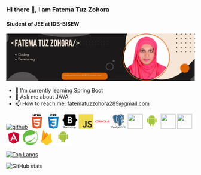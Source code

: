 ### Hi there 👋, I am Fatema Tuz Zohora
#### Student of JEE at IDB-BISEW
![Student of JEE at IDB-BISEW](https://github.com/fatemazohor/fatemazohor/blob/main/github%20banner.png)




- 🌱 I’m currently learning Spring Boot 
- 💬 Ask me about JAVA 
- 📫 How to reach me: fatematuzzohora289@gmail.com 


[<img src='https://cdn.jsdelivr.net/npm/simple-icons@3.0.1/icons/github.svg' alt='github' height='40'>](https://github.com/fatemazohor) 
[<img src="svg/html5.svg" width="40" height="40">](https://github.com/fatemazohor)
[<img src="svg/css3.svg" width="40" height="40">](https://github.com/fatemazohor)
[<img src="svg/bootstrap.svg" width="40" height="40">](https://github.com/fatemazohor)
[<img src="svg/javascript.svg" width="40" height="40">](https://github.com/fatemazohor)
[<img src="svg/oracle.svg" width="40" height="40">](https://github.com/fatemazohor)
[<img src="svg/postgresql.svg" width="40" height="40">](https://github.com/fatemazohor)
[<img src="https://github.com/fatemazohor/SwingSMEManagement/blob/main/Screenshot/mysql.png" width="40" height="40">](https://github.com/fatemazohor)
[<img src="svg/android.svg" width="40" height="40">](https://github.com/fatemazohor)
[<img src="https://github.com/fatemazohor/SwingSMEManagement/blob/main/Screenshot/Java.png" width="40" height="40">](https://github.com/fatemazohor)
[<img src="https://github.com/fatemazohor/SwingSMEManagement/blob/main/Screenshot/Swing.png" width="40" height="40">](https://github.com/fatemazohor)
[<img src="svg/angular.svg" width="40" height="40">](https://github.com/fatemazohor)
[<img src="svg/spring_boot.svg" width="40" height="40">](https://github.com/fatemazohor)
[<img src="svg/firebase.svg" width="40" height="40">](https://github.com/fatemazohor)
[<img src="svg/android.svg" width="40" height="40">](https://github.com/fatemazohor)


[![Top Langs](https://github-readme-stats.vercel.app/api/top-langs/?username=fatemazohor)](https://github.com/anuraghazra/github-readme-stats)

![GitHub stats](https://github-stats-alpha.vercel.app/api?username=fatemazohor)  

